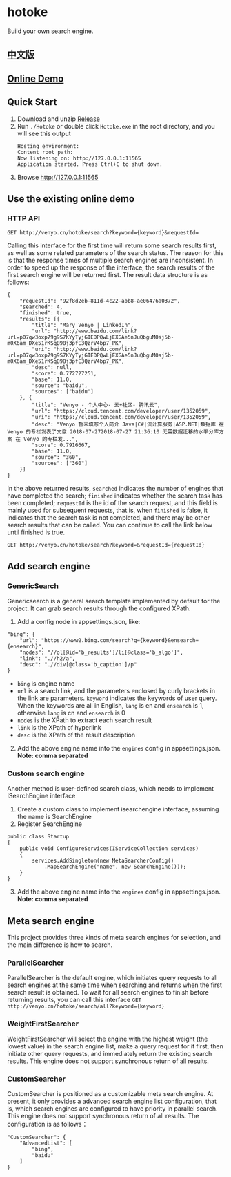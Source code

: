 # hotoke
Build your own search engine.

## [中文版](README_CN.md)

## [Online Demo](http://venyo.cn/hotoke/)

## Quick Start

1. Download and unzip [Release](https://github.com/venyowong/hotoke/releases)
2. Run `./Hotoke` or double click `Hotoke.exe` in the root directory, and you will see this output
    ```
    Hosting environment: 
    Content root path: 
    Now listening on: http://127.0.0.1:11565
    Application started. Press Ctrl+C to shut down.
    ```
3. Browse http://127.0.0.1:11565

## Use the existing online demo

### HTTP API

`GET http://venyo.cn/hotoke/search?keyword={keyword}&requestId=`

Calling this interface for the first time will return some search results first, as well as some related parameters of the search status. The reason for this is that the response times of multiple search engines are inconsistent. In order to speed up the response of the interface, the search results of the first search engine will be returned first. The result data structure is as follows:
```
{
	"requestId": "92f8d2eb-811d-4c22-abb8-ae06476a0372",
	"searched": 4,
	"finished": true,
	"results": [{
		"title": "Mary Venyo | LinkedIn",
		"url": "http://www.baidu.com/link?url=p07qw3oxp79g9S7KYyTyjGIEDPQwLjEXGAe5nJuQbguM0sj5b-m0X6am_DXe51rKSqB98j3pfE3QzrV4bp7_PK",
		"uri": "http://www.baidu.com/link?url=p07qw3oxp79g9S7KYyTyjGIEDPQwLjEXGAe5nJuQbguM0sj5b-m0X6am_DXe51rKSqB98j3pfE3QzrV4bp7_PK",
		"desc": null,
		"score": 0.772727251,
		"base": 11.0,
		"source": "baidu",
		"sources": ["baidu"]
	}, {
		"title": "Venyo - 个人中心- 云+社区- 腾讯云",
		"url": "https://cloud.tencent.com/developer/user/1352059",
		"uri": "https://cloud.tencent.com/developer/user/1352059",
		"desc": "Venyo 暂未填写个人简介 Java|C#|流计算服务|ASP.NET|数据库 在 Venyo 的专栏发表了文章 2018-07-272018-07-27 21:36:10 无需数据迁移的水平分库方案 在 Venyo 的专栏发...",
		"score": 0.7916667,
		"base": 11.0,
		"source": "360",
		"sources": ["360"]
	}]
}
```
In the above returned results, `searched` indicates the number of engines that have completed the search; `finished` indicates whether the search task has been completed; `requestId` is the id of the search request, and this field is mainly used for subsequent requests, that is, when `finished` is false, it indicates that the search task is not completed, and there may be other search results that can be called. You can continue to call the link below until finished is true.

`GET http://venyo.cn/hotoke/search?keyword=&requestId={requestId}`

## Add search engine

### GenericSearch

Genericsearch is a general search template implemented by default for the project. It can grab search results through the configured XPath.

1. Add a config node in appsettings.json, like:
```
"bing": {
    "url": "https://www2.bing.com/search?q={keyword}&ensearch={ensearch}",
    "nodes": "//ol[@id='b_results']/li[@class='b_algo']",
    "link": ".//h2/a",
    "desc": ".//div[@class='b_caption']/p"
}
```
- `bing` is engine name
- `url` is a search link, and the parameters enclosed by curly brackets in the link are parameters. `keyword` indicates the keywords of user query. When the keywords are all in English, `lang` is en and `ensearch` is 1, otherwise `lang` is cn and `ensearch` is 0
- `nodes` is the XPath to extract each search result
- `link` is the XPath of hyperlink
- `desc` is the XPath of the result description

2. Add the above engine name into the `engines` config in appsettings.json. **Note: comma separated**

### Custom search engine

Another method is user-defined search class, which needs to implement ISearchEngine interface

1. Create a custom class to implement isearchengine interface, assuming the name is SearchEngine
2. Register SearchEngine
```
public class Startup
{
    public void ConfigureServices(IServiceCollection services)
    {
        services.AddSingleton(new MetaSearcherConfig()
            .MapSearchEngine("name", new SearchEngine()));
    }
}
```
3. Add the above engine name into the `engines` config in appsettings.json. **Note: comma separated**

## Meta search engine

This project provides three kinds of meta search engines for selection, and the main difference is how to search.

### ParallelSearcher

ParallelSearcher is the default engine, which initiates query requests to all search engines at the same time when searching and returns when the first search result is obtained. To wait for all search engines to finish before returning results, you can call this interface `GET http://venyo.cn/hotoke/search/all?keyword={keyword}`

### WeightFirstSearcher

WeightFirstSearcher will select the engine with the highest weight (the lowest value) in the search engine list, make a query request for it first, then initiate other query requests, and immediately return the existing search results. This engine does not support synchronous return of all results.

### CustomSearcher

CustomSearcher is positioned as a customizable meta search engine. At present, it only provides a advanced search engine list configuration, that is, which search engines are configured to have priority in parallel search. This engine does not support synchronous return of all results. The configuration is as follows：
```
"CustomSearcher": {
    "AdvancedList": [
        "bing",
        "baidu"
    ]
}
```
